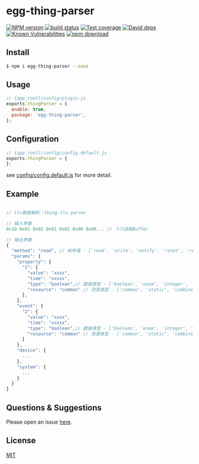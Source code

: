 # egg-thing-parser

[![NPM version][npm-image]][npm-url]
[![build status][travis-image]][travis-url]
[![Test coverage][codecov-image]][codecov-url]
[![David deps][david-image]][david-url]
[![Known Vulnerabilities][snyk-image]][snyk-url]
[![npm download][download-image]][download-url]

[npm-image]: https://img.shields.io/npm/v/egg-thing-parser.svg?style=flat-square
[npm-url]: https://npmjs.org/package/egg-thing-parser
[travis-image]: https://img.shields.io/travis/eggjs/egg-thing-parser.svg?style=flat-square
[travis-url]: https://travis-ci.org/eggjs/egg-thing-parser
[codecov-image]: https://img.shields.io/codecov/c/github/eggjs/egg-thing-parser.svg?style=flat-square
[codecov-url]: https://codecov.io/github/eggjs/egg-thing-parser?branch=master
[david-image]: https://img.shields.io/david/eggjs/egg-thing-parser.svg?style=flat-square
[david-url]: https://david-dm.org/eggjs/egg-thing-parser
[snyk-image]: https://snyk.io/test/npm/egg-thing-parser/badge.svg?style=flat-square
[snyk-url]: https://snyk.io/test/npm/egg-thing-parser
[download-image]: https://img.shields.io/npm/dm/egg-thing-parser.svg?style=flat-square
[download-url]: https://npmjs.org/package/egg-thing-parser

<!--
Description here.
-->

## Install

```bash
$ npm i egg-thing-parser --save
```

## Usage

```js
// {app_root}/config/plugin.js
exports.thingParser = {
  enable: true,
  package: 'egg-thing-parser',
};
```

## Configuration

```js
// {app_root}/config/config.default.js
exports.thingParser = {
};
```

see [config/config.default.js](config/config.default.js) for more detail.

## Example
```js

// tlv数据解析：thing.tlv.parser

// 输入参数
0x10 0x01 0x02 0x01 0x02 0x00 0x00... // 十六进制Buffer 

// 输出参数
{
  "method": "read", // 枚举值 - ['read', 'write', 'notify', 'reset', 'recovery', 'resp']
  "params": {
    "property": {
      "1": {
        "value": "xxxx",
        "time": "xxxxx",
        "type": "boolean",// 数据类型 - ['boolean', 'enum', 'integer', 'float', 'buffer', 'string', 'exception']
        "resource": "common" // 资源类型 - ['common', 'static', 'combine']
      },
    },
    "event": {
      "2": {
        "value": "xxxx",
        "time": "xxxxx",
        "type": "boolean",// 数据类型 - ['boolean', 'enum', 'integer', 'float', 'buffer', 'string', 'exception']
        "resource": "common" // 资源类型 - ['common', 'static', 'combine']
      }
    },
    "device": {
      ...
    },
    "system": {
      ...
    }
  }
}
```

## Questions & Suggestions

Please open an issue [here](https://github.com/eggjs/egg/issues).

## License

[MIT](LICENSE)
